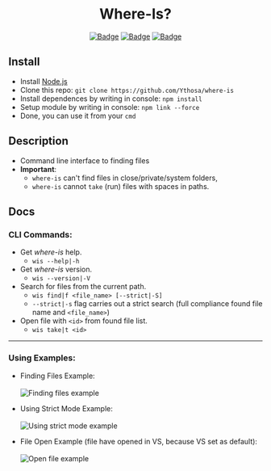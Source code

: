 <h1 align="center">Where-Is?</h1>
<div align="center">
  


[![Badge](https://img.shields.io/badge/Uses-Node.js-green.svg?style=flat-square)](1)
[![Badge](https://img.shields.io/badge/Open-Source-important.svg?style=flat-square)](1)
[![Badge](https://img.shields.io/badge/Made_with-Love-ff69b4.svg?style=flat-square)](1)
    


</div>


## Install
-   Install [Node.js](https://nodejs.org/en/) 
-   Clone this repo: `git clone https://github.com/Ythosa/where-is`
-   Install dependences by writing in console: `npm install`
-   Setup module by writing in console: `npm link --force`
-   Done, you can use it from your `cmd`



## Description
-    Command line interface to finding files
-    **Important**:
      * `where-is` can't find files in close/private/system folders,
      * `where-is` cannot `take` (run) files with spaces in paths.



## Docs


###   CLI Commands:
   -   Get _where-is_ help.
       *  `wis --help|-h`
   -   Get _where-is_ version.
       *  `wis --version|-V`
   -   Search for files from the current path.
       *  `wis find|f <file_name> [--strict|-S]`
       *  `--strict|-s` flag carries out a strict search (full compliance found file name and `<file_name>`)
   -   Open file with `<id>` from found file list.
       *  `wis take|t <id>`

---

###   Using Examples:
   -  Finding Files Example: <br> <br>
    <img src="https://github.com/Ythosa/where-is/blob/master/assets/findCommandExample.png" alt="Finding files example">
    
    
   -  Using Strict Mode Example: <br> <br>
    <img src="https://github.com/Ythosa/where-is/blob/master/assets/strictModeExample.png" alt="Using strict mode example">
    
   
   -  File Open Example (file have opened in VS, because VS set as default): <br> <br>
    <img src="https://github.com/Ythosa/where-is/blob/master/assets/gotoAndLastCommandsExample.png" alt="Open file example">
